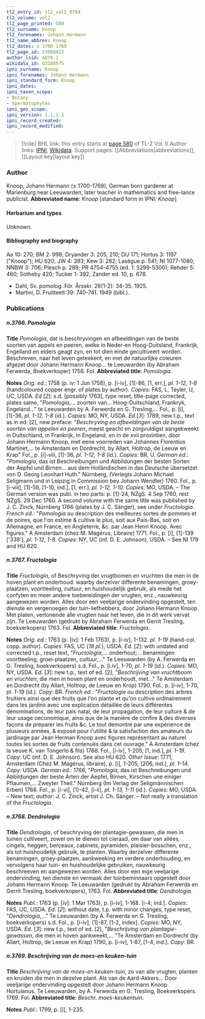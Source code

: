 ```yaml
---
tl2_entry_id: tl2_vol2_0704
tl2_volume: vol2
tl2_page_printed: 580
tl2_surname: Knoop
tl2_forenames: Johann Hermann
tl2_name_abbrev: Knoop
tl2_dates: ± 1700-1769
tl2_page_id: 33068822
author_lsid: 4879-1
wikidata_id: Q3180575
ipni_surname: Knoop
ipni_forenames: Johann Hermann
ipni_standard_form: Knoop
ipni_dates: 
ipni_taxon_scope: 
- Botany
- Spermatophytes
ipni_geo_scope: 
ipni_version: 1.1.1.1
ipni_record_created: 
ipni_record_modified:
---
```


> [!cite] BHL link: this entry starts at [page 580](https://www.biodiversitylibrary.org/page/33068822) of TL-2 Vol. II
> Author links: [IPNI](https://www.ipni.org/a/4879-1), [Wikidata](https://www.wikidata.org/wiki/Q3180575). Support pages: [[Abbreviations|abbreviations]], [[Layout key|layout key]]

### Author

Knoop, Johann Hermann (± 1700-1769), German born gardener at Marienburg near Leeuwarden, later teacher in mathematics and free-lance publicist. 
**Abbreviated name**: *Knoop* \[standard form in IPNI: *Knoop*\]

#### Herbarium and types

Unknown.

#### Bibliography and biography

Aa 10: 270; BM 2: 998; Dryander 3: 205, 210; DU 171; Hortus 3: 1197 ("Knoop"); HU 620; JW 4: 393; Kew 3: 282; Lasègue p. 541; NI 1077-1080; NNBW 3: 706; Plesch p. 289; PR 4754-4755 (ed. 1: 5299-5300); Rehder 5: 460; Sotheby 420; Tucker 1: 392; Zander ed. 10, p. 678.
- Dahl, Sv. pomolog. För. Årsskr. 26(1-2): 34-35. 1925.
- Martini, D. Fruitteelt 39: 740-741. 1949 (bibl.).

### Publications

##### n.3766. Pomologia

**Title**
*Pomologia*, dat is beschryvingen en afbeeldingen van de beste soorten van appels en peeren, welke in Neder-en Hoog-Duitsland, Frankrijk, Engelland en elders geagt zyn, en tot dien einde gecultiveert worden. Beschreven, naar het leven geteekent, en met de natuurlijke coleuren afgezet door Johann Hermann Knoop... te Leeuwarden (by Abraham Ferwerda, Boekverkoper) 1758. Fol.
**Abbreviated title**: *Pomologia*.

**Notes**
*Orig. ed.*: 1758 (p. iv: 1 Jun 1758), p. \[i-iv\], \[1\]-86, \[1, err.\], *pl. 1-12, 1-8* (handcoloured copper engr. of plates by author). *Copies*: FAS, L, Teyler, U, UC, USDA.
*Ed* \[*2*\]: s.d. \[possibly 1763\], type reset, title-page corrected, plates same, "*Pomologia*,... zoorten van... Hoog-Duitschland, Frankryk, Engeland..." te Leeuwarden by A. Ferwerda en G. Tresling,... Fol., p. \[i\], \[1\]-36, *pl. 1-12, 1-8* (id.). *Copies*: MO, NY, USDA.
*Ed*.\[*3*\]: 1789, new t.p., text as in ed. \[2\], new preface: "*Beschryving en afbeeldingen van de beste soorten van appelen en peeren*, meest geacht en zorgvuldigst aangekweekt in Duitschland, in Frankrijk, In Engeland, en in de xvii provintien, door Johann Hermann Knoop, met eene voorreden van Johannes Florentius Martinet,... te Amsterdam en Dordrecht, by Allart, Holtrop, de Leeuw en Krap" Fol., p. \[i\]-viii, \[1\]-36, *pl. 1-12, 1-8* (id.). *Copies*: BR, U.
*German ed*.: "*Pomologia*, das ist Beschreibungen und Abbildungen der besten Sorten der Aepfel und Birnen... aus dem Holländischen in das Deutsche übersetzet von D. Georg Leonhart Huth." Nürnberg, (Verlegts Johann Michael Seligmann und in Leipzig in Commission bey Johann Wendler) 1760. Fol., p. \[i-viii\], \[1\]-56, \[1-10, ind.\], \[1, err.\], *pl. 1-12, 1-10. Copies*: MO, USDA. – The German version was publ. in two parts: p. \[1\]-24, NZgS. 4 Sep 1760, rest NZgS. 29 Dec 1760. A second volume with the same title was published by J. C. Zinck, Nürnberg 1766 (plates by J. C. Sänger), see under *Fructologia.
French ed.*: "*Pomologia* ou description des meilleures sortes de pommes et de poires, que l'on estime & cultive le plus, soit aux Pais-Bas, soit en Allemagne, en France, en Angleterre, &c. par Jean Henri Knoop. Avec figures." A Amsterdam (chez M. Magérus, Libraire) 1771. Fol., p. \[i\], \[1\]-139 \['339'\], *pl. 1-12, 1-8. Copies*: NY, UC (inf. D. E. Johnson), USDA. – See NI 179 and HU 620.

##### n.3767. Fructologia

**Title**
*Fructologia*, of Beschryving der vrugtbomen en vruchten die men in de hoven plant en onderhoud: waarby derzelver differente benamingen, groey-plaatzen, voortteeling, cultuur, en huishoudelijk gebruik, als mede het confyten en meer andere toebereidingen der vrugten, enz., nauwkeurig aangewezen worden. Alles door een veeljarige ondervinding opgestelt, ten dienste en vergenoegen der tuin-liefhebbers, door Johann Hermann Knoop. Met platen, vertonende alle vrugten naar het leven, die in dit werk vervat zijn. Te Leeuwarden (gedrukt by Abraham Ferwerda en Gerrit Tresling, boekverkopers) 1763. Fol.
**Abbreviated title**: *Fructologia*.

**Notes**
*Orig. ed.*: 1763 (p. \[iv\]: 1 Feb 1763), p. \[i-iv\], 1-132. *pl. 1-19* (hand-col. copp. author). *Copies*: FAS, UC (*18 pl.*), USDA.
*Ed*. \[*2*\]: with undated and corrected t.p., reset text, "*Fructologia*,... onderhout;... benamingen voortteeling, groei-plaatzen, cultuur,..." Te Leeuwarden (by A. Ferwerda en G. Tresling, boekverkopers) s.d. Fol., p. \[i.iv\], 1-70, *pl. 1-19* (id.). *Copies*: MO, NY, USDA.
*Ed*. \[*3*\]: new t.p., text of ed. \[2\], "*Beschrijving van vruchtboom en vruchten*, die men in hoven plant en onderhoudt, met..." Te Amsterdam en Dordrecht (by Allart, Holtrop, de Leeuw en Krop) 1790. Fol., p. \[i-iv\], 1-70, *pl. 1-19* (id.). *Copy*: BR.
*French ed*.: "*Fructologie* ou description des arbres fruitiers ainsi que des fruits que l'on plante et qu'on cultive ordinairement dans les jardins avec une explication détaillée de leurs différentes dénominations, de leur païs natal, de leur propagation, de leur culture & de leur usage oeconomique, ainsi que de la manière de confire & des diverses façons de préparer les fruits &c. Le tout demontré par une expérience de plusieurs années, & exposé pour l'utilité & la satisfaction des amateurs du jardinage par Jean Herman Knoop avec figures représentant au naturel toutes les sortes de fruits contenuës dans cet ouvrage." À Amsterdam (chez la veuve K. van Tongerlo & fils) 1768. Fol., \[i-iv\], 1-205, \[1, ind.\], *pl. 1-19. Copy*: UC (inf. D. E. Johnson). See also HU 620.
*Other Issue*: 1771, Amsterdam (Chez M. Magérus, libraire), p. \[i\], 1-205, \[206, ind.\], *pl. 1-14.*
*Copy*: USDA.
*German ed*.: 1766, "*Pomologia*, das ist Beschreibungen und Abbildungen der beste Arten der Aepfel, Birnen, Kirschen une einiger Pflaumen,... Zweyter Theil." Nürnberg (Im Verlag der Seligmännischen Erben) 1766. Fol., p. \[i-vi\], \[1\]-42, \[i-ii\], *pl. 1-13, 1-11* (id.).
*Copies*: MO, USDA. – New text; *author*: J. C. Zinck, artist J. Ch. Sänger. – Not really a translation of the *Fructologia*.

##### n.3768. Dendrologia

**Title**
*Dendrologia*, of beschryving der plantagie-gewassen, die men in tuinen cultiveert, zowel om te dienen tot cieraad, om daar van allées, cingels, heggen, berçeaux, cabinets, pyramiden, plaisier-bosschen, enz., als tot huishoudelijk gebruik, te planten. Waarby derzelver differente benamingen, groey-plaatzen, aankweeking en verdere onderhouding, en vervolgens haar tuin- en huishoudelijke gebruiken, nauwkeurig beschreeven en aangewezen worden. Alles door een eige veeljarige ondervinding, ten dienste en vermaak der tuinbeminnaars opgestelt door Johann Hermann Knoop. Te Leeuwarden (gedrukt by Abraham Ferwerda en Gerrit Tresling, boekverkopers), 1763. Fol.
**Abbreviated title**: *Dendrologia*.

**Notes**
*Publ*.: 1763 (p. \[iv\]: 1 Mar 1763), p. \[i-iv\], 1-168. \[i-4; ind.\]. *Copies*: FAS, UC, USDA.
*Ed*. \[*2*\]: without date, t.p. with minor changes, type reset, "*Dendrologia*,..." Te Leeuwarden (by A. Ferwerda en G. Tresling, boekverkopers) s.d. Fol., p. \[i-iv\], \[1\]-87, \[1-2, index\].
*Copies*: MO, NY, USDA.
*Ed*. \[*3*\]: new t.p., text of ed. \[2\], "*Beschrijving van plantagie-gewassen*, die men in hoven aankweekt,... "Te Amsterdam en Dordrecht (by Allart, Holtrop, de Leeuw en Krap) 1790, p. \[i-iv\], 1-87, \[1-4, ind.\]. *Copy*: BR.

##### n.3769. Beschrijving van de moes-en keuken-tuin

**Title**
*Beschrijving van de moes-en keuken-tuin*, zo van alle vrugten, planten en kruiden die men in dezelve plant. Als van de Aard-Akkers... Door veeljarige ondervinding opgestelt door Johann Hermann Knoop. Hortulanus. Te Leeuwarden, by A. Ferwerda en G. Tresling, Boekverkopers. 1769. Fol.
**Abbreviated title**: *Beschr. moes-keukentuin*.

**Notes**
*Publ*.: 1799, p. \[i\], 1-235.

